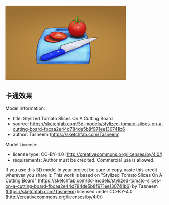 ![screenshot](/1_stylizedRomato/screenshot.jpg)

## 卡通效果

Model Information:
* title:	Stylized Tomato Slices On A Cutting Board
* source:	https://sketchfab.com/3d-models/stylized-tomato-slices-on-a-cutting-board-fbcaa2e44d784de5b8f971ee130741b6
* author:	Tasneem (https://sketchfab.com/Tasneem)

Model License:
* license type:	CC-BY-4.0 (http://creativecommons.org/licenses/by/4.0/)
* requirements:	Author must be credited. Commercial use is allowed.

If you use this 3D model in your project be sure to copy paste this credit wherever you share it:
This work is based on "Stylized Tomato Slices On A Cutting Board" (https://sketchfab.com/3d-models/stylized-tomato-slices-on-a-cutting-board-fbcaa2e44d784de5b8f971ee130741b6) by Tasneem (https://sketchfab.com/Tasneem) licensed under CC-BY-4.0 (http://creativecommons.org/licenses/by/4.0/)